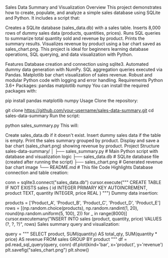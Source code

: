 Sales Data Summary and Visualization
Overview
This project demonstrates how to create, populate, and analyze a simple sales database using SQLite and Python. It includes a script that:

Creates a SQLite database (sales_data.db) with a sales table.
Inserts 8,000 rows of dummy sales data (products, quantities, prices).
Runs SQL queries to summarize total quantity sold and revenue by product.
Prints the summary results.
Visualizes revenue by product using a bar chart saved as sales_chart.png.
This project is ideal for beginners learning database operations, SQL querying, and data visualization with Python.

Features
Database creation and connection using sqlite3.
Automated dummy data generation with NumPy.
SQL aggregation queries executed via Pandas.
Matplotlib bar chart visualization of sales revenue.
Robust and modular Python code with logging and error handling.
Requirements
Python 3.6+
Packages:
pandas
matplotlib
numpy
You can install the required packages with:

pip install pandas matplotlib numpy
Usage
Clone the repository:

git clone https://github.com/your-username/sales-data-summary.git
cd sales-data-summary
Run the script:

python sales_summary.py
This will:

Create sales_data.db if it doesn't exist.
Insert dummy sales data if the table is empty.
Print the sales summary grouped by product.
Display and save a bar chart (sales_chart.png) showing revenue by product.
Project Structure
sales-data-summary/
│
├── sales_summary.py       # Main Python script with database and visualization logic
├── sales_data.db          # SQLite database file (created after running the script)
├── sales_chart.png        # Generated revenue bar chart image
└── README.md              # This file
Code Highlights
Database connection and table creation:

conn = sqlite3.connect("sales_data.db")
cursor.execute("""
    CREATE TABLE IF NOT EXISTS sales (
        id INTEGER PRIMARY KEY AUTOINCREMENT,
        product TEXT,
        quantity INTEGER,
        price REAL
    )
""")
Dummy data insertion:

products = ['Product_A', 'Product_B', 'Product_C', 'Product_D', 'Product_E']
rows = [(np.random.choice(products), np.random.randint(1, 20), round(np.random.uniform(5, 100), 2)) for _ in range(8000)]
cursor.executemany("INSERT INTO sales (product, quantity, price) VALUES (?, ?, ?)", rows)
Sales summary query and visualization:

query = """
SELECT product, SUM(quantity) AS total_qty, SUM(quantity * price) AS revenue
FROM sales
GROUP BY product
"""
df = pd.read_sql_query(query, conn)
df.plot(kind='bar', x='product', y='revenue')
plt.savefig("sales_chart.png")
plt.show()
